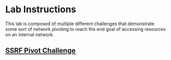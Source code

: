 # Lab Instructions

This lab is composed of multiple different challenges that demonstrate some sort of network pivoting to reach the end goal of accessing resources on an internal network.

## [SSRF Pivot Challenge](/lab/ssrf.html)
